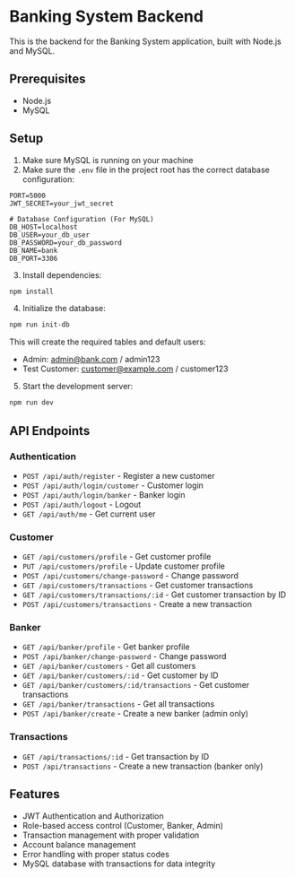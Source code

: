 # Banking System Backend

This is the backend for the Banking System application, built with Node.js and MySQL.

## Prerequisites

- Node.js
- MySQL

## Setup

1. Make sure MySQL is running on your machine
2. Make sure the `.env` file in the project root has the correct database configuration:

```
PORT=5000
JWT_SECRET=your_jwt_secret

# Database Configuration (For MySQL)
DB_HOST=localhost
DB_USER=your_db_user
DB_PASSWORD=your_db_password
DB_NAME=bank
DB_PORT=3306
```

3. Install dependencies:

```bash
npm install
```

4. Initialize the database:

```bash
npm run init-db
```

This will create the required tables and default users:
- Admin: admin@bank.com / admin123
- Test Customer: customer@example.com / customer123

5. Start the development server:

```bash
npm run dev
```

## API Endpoints

### Authentication

- `POST /api/auth/register` - Register a new customer
- `POST /api/auth/login/customer` - Customer login
- `POST /api/auth/login/banker` - Banker login
- `POST /api/auth/logout` - Logout
- `GET /api/auth/me` - Get current user

### Customer

- `GET /api/customers/profile` - Get customer profile
- `PUT /api/customers/profile` - Update customer profile
- `POST /api/customers/change-password` - Change password
- `GET /api/customers/transactions` - Get customer transactions
- `GET /api/customers/transactions/:id` - Get customer transaction by ID
- `POST /api/customers/transactions` - Create a new transaction

### Banker

- `GET /api/banker/profile` - Get banker profile
- `POST /api/banker/change-password` - Change password
- `GET /api/banker/customers` - Get all customers
- `GET /api/banker/customers/:id` - Get customer by ID
- `GET /api/banker/customers/:id/transactions` - Get customer transactions
- `GET /api/banker/transactions` - Get all transactions
- `POST /api/banker/create` - Create a new banker (admin only)

### Transactions

- `GET /api/transactions/:id` - Get transaction by ID
- `POST /api/transactions` - Create a new transaction (banker only)

## Features

- JWT Authentication and Authorization
- Role-based access control (Customer, Banker, Admin)
- Transaction management with proper validation
- Account balance management
- Error handling with proper status codes
- MySQL database with transactions for data integrity
